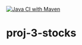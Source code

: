 [![Java CI with Maven](https://github.com/joshparkerj/proj-3-stocks/actions/workflows/maven.yml/badge.svg)](https://github.com/joshparkerj/proj-3-stocks/actions/workflows/maven.yml)
# proj-3-stocks
